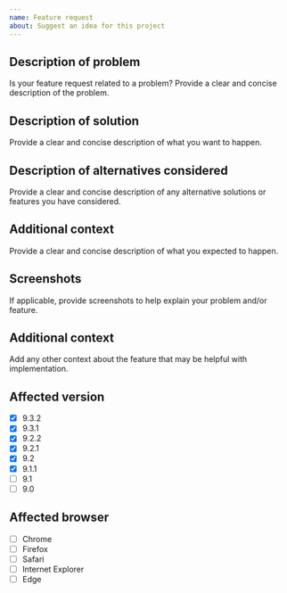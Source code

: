 ```yaml
---
name: Feature request
about: Suggest an idea for this project
---
```

 <!-- 
  Please read contribution guideline first: https://github.com/dnnsoftware/Dnn.Platform/blob/development/CONTRIBUTING.md 
  Any potential security issues should be sent to security@dnnsoftware.com, rather than posted on GitHub
-->

## Description of problem
Is your feature request related to a problem? Provide a clear and concise description of the problem.

## Description of solution
Provide a clear and concise description of what you want to happen.

## Description of alternatives considered
Provide a clear and concise description of any alternative solutions or features you have considered.

## Additional context
Provide a clear and concise description of what you expected to happen.

## Screenshots
If applicable, provide screenshots to help explain your problem and/or feature.

## Additional context
Add any other context about the feature that may be helpful with implementation.

## Affected version
<!-- Check all that apply and add more if necessary -->

* [x] 9.3.2
* [x] 9.3.1
* [x] 9.2.2
* [x] 9.2.1
* [x] 9.2
* [x] 9.1.1
* [ ] 9.1
* [ ] 9.0

## Affected browser
<!-- 
  Check all that apply and add more if necessary.
  If possible, please also specify exact versions and mention the operating system
-->

* [ ] Chrome
* [ ] Firefox
* [ ] Safari
* [ ] Internet Explorer
* [ ] Edge
